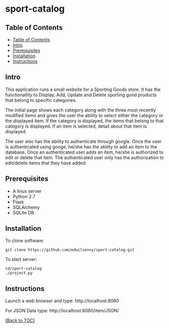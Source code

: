 # sport-catalog

## Table of Contents

- [Table of Contents](#table-of-contents)
- [Intro](#intro)
- [Prerequisites](#prerequisites)
- [Installation](#installation)
- [Instructions](#instructions)

## Intro

This application runs a small website for a Sporting Goods store. It has the functionallity to Display, Add, Update and Delete sporting good products that belong to specific categories. 

The initial page shows each category along with the three most recently modified items and gives the user the ability to select either the category or the displayed item. If the category is displayed, the items that belong to that category is displayed. If an item is selected, detail about that item is displayed.

The user also has the ability to authenticate through google. Once the user is authenticated using googe, he/she has the ability to add an item to the database. Once an authenticated user adds an item, he/she is authorized to edit or delete that item. The authenticated user only has the authorization to edit/delete items that they have added.

## Prerequisites

* A linux server
* Python 2.7
* Flask
* SQLAlchemy
* SQLite DB


## Installation

To clone software:
```
git clone https://github.com/edwilsonny/sport-catalog.git
```
To start server:
```
cd/sport-catalog
./project.py
```

## Instructions

Launch a web browser and type: http://localhost:8080

For JSON Data type: http://localhost:8080/item/JSON/


[(Back to TOC)](#table-of-contents)
